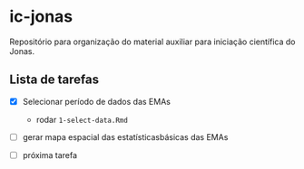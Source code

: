 # ic-jonas

Repositório para organização do material auxiliar para iniciação científica do Jonas.

## Lista de tarefas

- [x] Selecionar período de dados das EMAs
    - rodar `1-select-data.Rmd`

- [ ] gerar mapa espacial das estatísticasbásicas das EMAs

- [ ] próxima tarefa